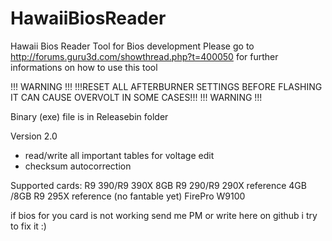 # HawaiiBiosReader
Hawaii Bios Reader Tool for Bios development
Please go to http://forums.guru3d.com/showthread.php?t=400050 for further informations on how to use this tool

!!! WARNING !!!
!!!RESET ALL AFTERBURNER SETTINGS BEFORE FLASHING IT CAN CAUSE OVERVOLT IN SOME CASES!!!
!!! WARNING !!!

Binary (exe) file is in Releasebin folder

Version 2.0
- read/write all important tables for voltage edit
- checksum autocorrection



Supported cards:
R9 390/R9 390X 8GB
R9 290/R9 290X reference 4GB /8GB
R9 295X reference (no fantable yet)
FirePro W9100

if bios for you card is not working send me PM or write here on github i try to fix it :)
